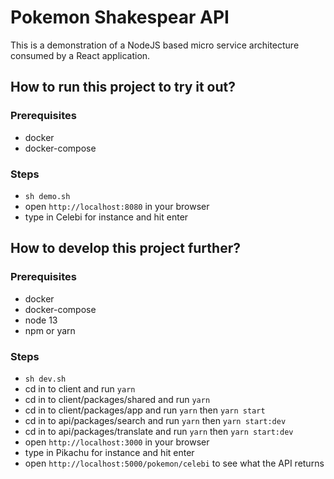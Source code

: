 # Pokemon Shakespear API

This is a demonstration of a NodeJS based micro service architecture consumed by a React application.

## How to run this project to try it out?

### Prerequisites

- docker
- docker-compose

### Steps

- `sh demo.sh`
- open `http://localhost:8080` in your browser
- type in Celebi for instance and hit enter

## How to develop this project further?

### Prerequisites

- docker
- docker-compose
- node 13
- npm or yarn

### Steps

- `sh dev.sh`
- cd in to client and run `yarn`
- cd in to client/packages/shared and run `yarn`
- cd in to client/packages/app and run `yarn` then `yarn start`
- cd in to api/packages/search and run `yarn` then `yarn start:dev`
- cd in to api/packages/translate and run `yarn` then `yarn start:dev`
- open `http://localhost:3000` in your browser
- type in Pikachu for instance and hit enter
- open `http://localhost:5000/pokemon/celebi` to see what the API returns
